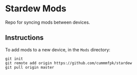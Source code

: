 # Stardew Mods

Repo for syncing mods between devices.

## Instructions

To add mods to a new device, in the `Mods` directory:

```
git init
git remote add origin https://github.com/cummmfpk/stardew
git pull origin master
```

